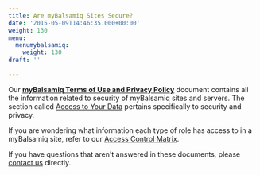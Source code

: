 ```yaml
---
title: Are myBalsamiq Sites Secure?
date: '2015-05-09T14:46:35.000+00:00'
weight: 130
menu:
  menumybalsamiq:
    weight: 130
draft: ''

---
```


Our [**myBalsamiq Terms of Use and Privacy Policy**](https://docs.balsamiq.com/mybalsamiq/tos/) document contains all the information related to security of myBalsamiq sites and servers. The section called [Access to Your Data](https://docs.balsamiq.com/mybalsamiq/tos/#access-to-your-data) pertains specifically to security and privacy.

If you are wondering what information each type of role has access to in a myBalsamiq site, refer to our [Access Control Matrix](https://docs.balsamiq.com/mybalsamiq/accesscontrolmatrix/).

If you have questions that aren't answered in these documents, please [contact us](https://balsamiq.com/company/contact/#/t/myb) directly.
